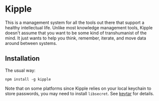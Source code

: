
# Kipple

This is a management system for all the tools out there that support a healthy intellectual life.
Unlike most knowledge management tools, Kipple doesn't assume that you want to be some kind of
transhumanist of the mind. It just wants to help you think, remember, iterate, and move data
around between systems.

## Installation

The usual way:

```
npm install -g kipple
```

Note that on some platforms since Kipple relies on your local keychain to store passwords, you may
need to install `libsecret`. See [keytar](https://github.com/atom/node-keytar) for details.
